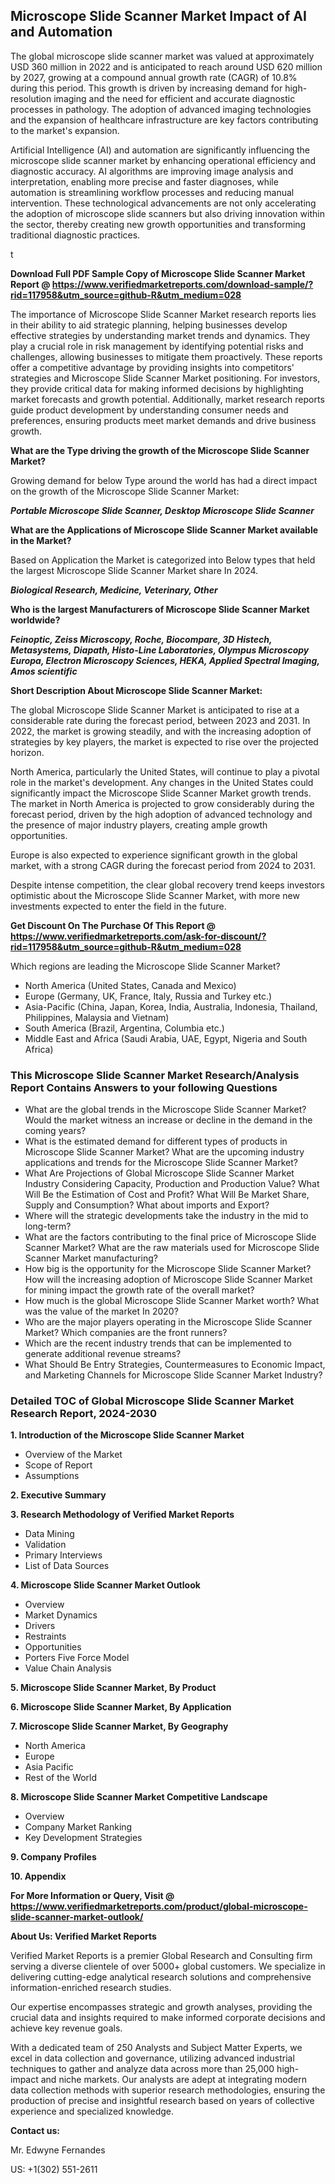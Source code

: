 <h2>Microscope Slide Scanner Market Impact of AI and Automation</h2><p>The global microscope slide scanner market was valued at approximately USD 360 million in 2022 and is anticipated to reach around USD 620 million by 2027, growing at a compound annual growth rate (CAGR) of 10.8% during this period. This growth is driven by increasing demand for high-resolution imaging and the need for efficient and accurate diagnostic processes in pathology. The adoption of advanced imaging technologies and the expansion of healthcare infrastructure are key factors contributing to the market's expansion.</p><p>Artificial Intelligence (AI) and automation are significantly influencing the microscope slide scanner market by enhancing operational efficiency and diagnostic accuracy. AI algorithms are improving image analysis and interpretation, enabling more precise and faster diagnoses, while automation is streamlining workflow processes and reducing manual intervention. These technological advancements are not only accelerating the adoption of microscope slide scanners but also driving innovation within the sector, thereby creating new growth opportunities and transforming traditional diagnostic practices.</p>t</p><p id="" class=""><strong>Download Full PDF Sample Copy of Microscope Slide Scanner Market Report @ <a href="https://www.verifiedmarketreports.com/download-sample/?rid=117958&utm_source=github-R&utm_medium=028" target="_blank">https://www.verifiedmarketreports.com/download-sample/?rid=117958&utm_source=github-R&utm_medium=028</a></strong></p><p>The importance of&nbsp;Microscope Slide Scanner Market research reports lies in their ability to aid strategic planning, helping businesses develop effective strategies by understanding market trends and dynamics. They play a crucial role in risk management by identifying potential risks and challenges, allowing businesses to mitigate them proactively. These reports offer a competitive advantage by providing insights into competitors' strategies and Microscope Slide Scanner Market positioning. For investors, they provide critical data for making informed decisions by highlighting market forecasts and growth potential. Additionally, market research reports guide product development by understanding consumer needs and preferences, ensuring products meet market demands and drive business growth.</p><p><strong>What are the&nbsp;Type driving the growth of the Microscope Slide Scanner Market?</strong></p><p id="" class="">Growing demand for below Type around the world has had a direct impact on the growth of the Microscope Slide Scanner Market:</p><em><strong>Portable Microscope Slide Scanner, Desktop Microscope Slide Scanner</strong></em></p><strong>What are the&nbsp;Applications&nbsp;of Microscope Slide Scanner Market available in the Market?</strong></p><p id="" class="">Based on Application the Market is categorized into Below types that held the largest Microscope Slide Scanner Market share In 2024.</p><em><strong>Biological Research, Medicine, Veterinary, Other</strong></em></p><strong>Who is the largest Manufacturers of Microscope Slide Scanner Market worldwide?</strong></p><p><em><strong>Feinoptic, Zeiss Microscopy, Roche, Biocompare, 3D Histech, Metasystems, Diapath, Histo-Line Laboratories, Olympus Microscopy Europa, Electron Microscopy Sciences, HEKA, Applied Spectral Imaging, Amos scientific</strong></em></p><p id="" class=""><strong>Short Description About Microscope Slide Scanner Market:</strong></p><p>The global Microscope Slide Scanner Market is anticipated to rise at a considerable rate during the forecast period, between 2023 and 2031. In 2022, the market is growing steadily, and with the increasing adoption of strategies by key players, the market is expected to rise over the projected horizon.</p><p>North America, particularly the United States, will continue to play a pivotal role in the market's development. Any changes in the United States could significantly impact the Microscope Slide Scanner Market growth trends. The market in North America is projected to grow considerably during the forecast period, driven by the high adoption of advanced technology and the presence of major industry players, creating ample growth opportunities.</p><p>Europe is also expected to experience significant growth in the global market, with a strong CAGR during the forecast period from 2024 to 2031.</p><p>Despite intense competition, the clear global recovery trend keeps investors optimistic about the Microscope Slide Scanner Market, with more new investments expected to enter the field in the future.</p><p id="" class=""><strong>Get Discount On The Purchase Of This Report @ <a href="https://www.verifiedmarketreports.com/ask-for-discount/?rid=117958&utm_source=github-R&utm_medium=028" target="_blank">https://www.verifiedmarketreports.com/ask-for-discount/?rid=117958&utm_source=github-R&utm_medium=028</a></strong></p>Which regions are leading the Microscope Slide Scanner Market?</p><ul><li>North America (United States, Canada and Mexico)</li><li>Europe (Germany, UK, France, Italy, Russia and Turkey etc.)</li><li>Asia-Pacific (China, Japan, Korea, India, Australia, Indonesia, Thailand, Philippines, Malaysia and Vietnam)</li><li>South America (Brazil, Argentina, Columbia etc.)</li><li>Middle East and Africa (Saudi Arabia, UAE, Egypt, Nigeria and South Africa)</li></ul><h3 id="" class="">This Microscope Slide Scanner Market Research/Analysis Report Contains Answers to your following Questions</h3><ul><li>What are the global trends in the Microscope Slide Scanner Market? Would the market witness an increase or decline in the demand in the coming years?</li><li>What is the estimated demand for different types of products in Microscope Slide Scanner Market? What are the upcoming industry applications and trends for the Microscope Slide Scanner Market?</li><li>What Are Projections of Global Microscope Slide Scanner Market Industry Considering Capacity, Production and Production Value? What Will Be the Estimation of Cost and Profit? What Will Be Market Share, Supply and Consumption? What about imports and Export?</li><li>Where will the strategic developments take the industry in the mid to long-term?</li><li>What are the factors contributing to the final price of Microscope Slide Scanner Market? What are the raw materials used for Microscope Slide Scanner Market manufacturing?</li><li>How big is the opportunity for the Microscope Slide Scanner Market? How will the increasing adoption of Microscope Slide Scanner Market for mining impact the growth rate of the overall market?</li><li>How much is the global Microscope Slide Scanner Market worth? What was the value of the market In 2020?</li><li>Who are the major players operating in the Microscope Slide Scanner Market? Which companies are the front runners?</li><li>Which are the recent industry trends that can be implemented to generate additional revenue streams?</li><li>What Should Be Entry Strategies, Countermeasures to Economic Impact, and Marketing Channels for Microscope Slide Scanner Market Industry?</li></ul><h3 id="" class="">Detailed TOC of Global Microscope Slide Scanner Market Research Report, 2024-2030</h3><p id="" class=""><strong>1. Introduction of the Microscope Slide Scanner Market</strong></p><ul><li>Overview of the Market</li><li>Scope of Report</li><li>Assumptions</li></ul><p id="" class=""><strong>2. Executive Summary</strong></p><p id="" class=""><strong>3. Research Methodology of Verified Market Reports</strong></p><ul><li>Data Mining</li><li>Validation</li><li>Primary Interviews</li><li>List of Data Sources</li></ul><p id="" class=""><strong>4. Microscope Slide Scanner Market Outlook</strong></p><ul><li>Overview</li><li>Market Dynamics</li><li>Drivers</li><li>Restraints</li><li>Opportunities</li><li>Porters Five Force Model</li><li>Value Chain Analysis</li></ul><p id="" class=""><strong>5. Microscope Slide Scanner Market, By Product</strong></p><p id="" class=""><strong>6. Microscope Slide Scanner Market, By Application</strong></p><p id="" class=""><strong>7. Microscope Slide Scanner Market, By Geography</strong></p><ul><li>North America</li><li>Europe</li><li>Asia Pacific</li><li>Rest of the World</li></ul><p id="" class=""><strong>8. Microscope Slide Scanner Market Competitive Landscape</strong></p><ul><li>Overview</li><li>Company Market Ranking</li><li>Key Development Strategies</li></ul><p id="" class=""><strong>9. Company Profiles</strong></p><p id="" class=""><strong>10. Appendix</strong></p><p id="" class=""><strong>For More Information or Query, Visit @ <a href="https://www.verifiedmarketreports.com/product/global-microscope-slide-scanner-market-outlook/" target="_blank">https://www.verifiedmarketreports.com/product/global-microscope-slide-scanner-market-outlook/</a></strong></p><p id="" class=""><strong>About Us: Verified Market Reports</strong></p><p id="" class="">Verified Market Reports is a premier Global Research and Consulting firm serving a diverse clientele of over 5000+ global customers. We specialize in delivering cutting-edge analytical research solutions and comprehensive information-enriched research studies.</p><p id="" class="">Our expertise encompasses strategic and growth analyses, providing the crucial data and insights required to make informed corporate decisions and achieve key revenue goals.</p><p id="" class="">With a dedicated team of 250 Analysts and Subject Matter Experts, we excel in data collection and governance, utilizing advanced industrial techniques to gather and analyze data across more than 25,000 high-impact and niche markets. Our analysts are adept at integrating modern data collection methods with superior research methodologies, ensuring the production of precise and insightful research based on years of collective experience and specialized knowledge.</p><p id="" class=""><strong>Contact us:</strong></p><p id="" class="">Mr. Edwyne Fernandes</p><p id="" class="">US: +1(302) 551-2611</p>